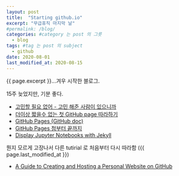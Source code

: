 ```yaml
---
layout: post
title:  "Starting github.io"
excerpt: "무급휴직 마지막 날"
#permalink: /blog/
categories: #category 는 post 의 그릇
  - blog
tags: #tag 는 post 의 subject
  - github
date: 2020-08-01
last_modified_at: 2020-08-15
---
```


{{ page.excerpt }}...겨우 시작한 블로그.

15주 늦었지만, 기분 좋다.

* [고민할 필요 없어 - 고민 해준 사람이 있으니까](https://cheese10yun.github.io/blog-start/)
* [더이상 짧을수 없는 첫 GitHub page 따라하기](https://pages.github.com)
* [GitHub Pages (GitHub doc)](https://docs.github.com/en/github/working-with-github-pages)
* [GitHub Pages 첨부터 끝까지](https://devinlife.com/howto/)
* [Display Jupyter Notebooks with Jekyll](https://www.linode.com/docs/applications/project-management/jupyter-notebook-on-jekyll/)

뭔지 모르게 고장나서 다른 tutirial 로 처음부터 다시 따라함 ({{ page.last_modified_at }})
* [A Guide to Creating and Hosting a Personal Website on GitHub](http://jmcglone.com/guides/github-pages/)
